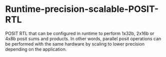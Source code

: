 # Runtime-precision-scalable-POSIT-RTL
POSIT RTL that can be configured in runtime to perform 1x32b, 2x16b or 4x8b posit sums and products. In other words, parallel posit operations can be performed with the same hardware by scaling to lower precision depending on the application.

